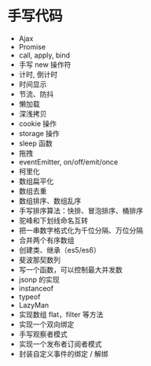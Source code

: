 # 手写代码

- Ajax
- Promise
- call, apply, bind
- 手写 new 操作符
- 计时, 倒计时
- 时间显示
- 节流、防抖
- 懒加载
- 深浅拷贝
- cookie 操作
- storage 操作
- sleep 函数
- 拖拽
- eventEmitter, on/off/emit/once
- 柯里化
- 数组扁平化
- 数组去重
- 数组排序、数组乱序
- 手写排序算法：快排、冒泡排序、桶排序
- 驼峰和下划线命名互转
- 把一串数字格式化为千位分隔、万位分隔
- 合并两个有序数组
- 创建类、继承（es5/es6）
- 斐波那契数列
- 写一个函数，可以控制最大并发数
- jsonp 的实现
- instanceof
- typeof
- LazyMan
- 实现数组 flat，filter 等方法
- 实现一个双向绑定
- 手写观察者模式
- 实现一个发布者订阅者模式
- 封装自定义事件的绑定 / 解绑
